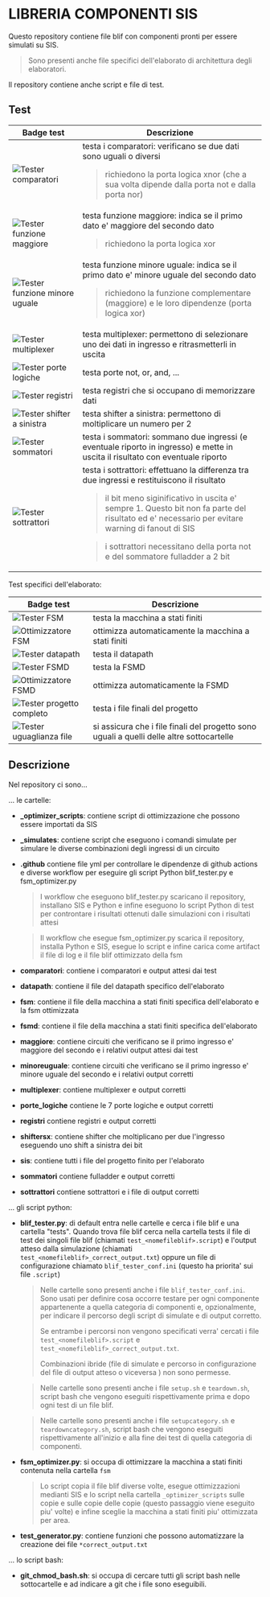 # LIBRERIA COMPONENTI SIS


Questo repository contiene file blif
con componenti pronti per essere simulati su SIS.
> Sono presenti anche file specifici dell'elaborato
> di architettura degli elaboratori.

Il repository contiene anche script e file di test.

## Test

|Badge test|Descrizione|
|-----|-----------|
|![Tester comparatori](https://github.com/arc6-202021/lib_componenti_sis/workflows/Tester%20comparatori/badge.svg)|testa i comparatori: verificano se due dati sono uguali o diversi<br><blockquote><p>richiedono la porta logica xnor (che a sua volta dipende dalla porta not e dalla porta nor)</p></blockquote>|
|![Tester funzione maggiore](https://github.com/arc6-202021/lib_componenti_sis/workflows/Tester%20funzione%20maggiore/badge.svg)|testa funzione maggiore: indica se il primo dato e' maggiore del secondo dato<br><blockquote><p>richiedono la porta logica xor</p></blockquote>|
|![Tester funzione minore uguale](https://github.com/arc6-202021/lib_componenti_sis/workflows/Tester%20funzione%20minore%20uguale/badge.svg)|testa funzione minore uguale: indica se il primo dato e' minore uguale del secondo dato<br><blockquote><p>richiedono la funzione complementare (maggiore) e le loro dipendenze (porta logica xor)</p></blockquote>|
|![Tester multiplexer](https://github.com/arc6-202021/lib_componenti_sis/workflows/Tester%20multiplexer/badge.svg)|testa multiplexer: permettono di selezionare uno dei dati in ingresso e ritrasmetterli in uscita |
|![Tester porte logiche](https://github.com/arc6-202021/lib_componenti_sis/workflows/Tester%20porte%20logiche/badge.svg)|testa porte not, or, and, ...|
|![Tester registri](https://github.com/arc6-202021/lib_componenti_sis/workflows/Tester%20registri/badge.svg)|testa registri che si occupano di memorizzare dati|
|![Tester shifter a sinistra](https://github.com/arc6-202021/lib_componenti_sis/workflows/Tester%20shifter%20a%20sinistra/badge.svg)|testa shifter a sinistra: permettono di moltiplicare un numero per 2 |
|![Tester sommatori](https://github.com/arc6-202021/lib_componenti_sis/workflows/Tester%20sommatori/badge.svg)|testa i sommatori: sommano due ingressi (e eventuale riporto in ingresso) e mette in uscita il risultato con eventuale riporto|
|![Tester sottrattori](https://github.com/arc6-202021/lib_componenti_sis/workflows/Tester%20sottrattori/badge.svg)|testa i sottrattori: effettuano la differenza tra due ingressi e restituiscono il risultato <br> <blockquote><p>il bit meno siginificativo in uscita e' sempre 1. Questo bit non fa parte del risultato ed e' necessario per evitare warning di fanout di SIS</p></blockquote><blockquote><p>i sottrattori necessitano della porta not e del sommatore fulladder a 2 bit</p></blockquote>|

Test specifici dell'elaborato:

|Badge test|Descrizione|
|-----|-----------|
|![Tester FSM](https://github.com/arc6-202021/lib_componenti_sis/workflows/Tester%20FSM/badge.svg)|testa la macchina a stati finiti|
|![Ottimizzatore FSM](https://github.com/arc6-202021/lib_componenti_sis/workflows/Ottimizzatore%20FSM/badge.svg)|ottimizza automaticamente la macchina a stati finiti|
|![Tester datapath](https://github.com/arc6-202021/lib_componenti_sis/workflows/Tester%20datapath/badge.svg)|testa il datapath|
|![Tester FSMD](https://github.com/arc6-202021/lib_componenti_sis/workflows/Tester%20FSMD/badge.svg)|testa la FSMD|
|![Ottimizzatore FSMD](https://github.com/arc6-202021/lib_componenti_sis/workflows/Ottimizzatore%20FSMD/badge.svg)|ottimizza automaticamente la FSMD|
|![Tester progetto completo](https://github.com/arc6-202021/lib_componenti_sis/workflows/Tester%20progetto%20completo/badge.svg)|testa i file finali del progetto|
|![Tester uguaglianza file](https://github.com/arc6-202021/lib_componenti_sis/workflows/Tester%20uguaglianza%20file/badge.svg)|si assicura che i file finali del progetto sono uguali a quelli delle altre sottocartelle|

## Descrizione

Nel repository ci sono...

... le cartelle:
* **_optimizer_scripts**: contiene script di ottimizzazione che possono essere importati da SIS
* **_simulates**: contiene script che eseguono i comandi simulate per simulare le diverse combinazioni degli ingressi di un circuito
* **.github** contiene file yml per controllare le dipendenze di github actions
e diverse workflow per eseguire gli script Python blif_tester.py e fsm_optimizer.py
    > I workflow che eseguono blif_tester.py scaricano il repository, installano SIS e Python e infine eseguono lo script Python di test
    > per controntare i risultati ottenuti dalle simulazioni con i risultati attesi

    > Il workflow che esegue fsm_optimizer.py scarica il repository, installa Python e SIS, esegue lo script e infine carica
    > come artifact il file di log e il file blif ottimizzato della fsm
* **comparatori**: contiene i comparatori e output attesi dai test
* **datapath**: contiene il file del datapath specifico dell'elaborato
* **fsm**: contiene il file della macchina a stati finiti specifica dell'elaborato e la fsm ottimizzata
* **fsmd**: contiene il file della macchina a stati finiti specifica dell'elaborato
* **maggiore**: contiene circuiti che verificano se il primo ingresso e' maggiore del secondo e i relativi output attesi dai test
* **minoreuguale**: contiene circuiti che verificano se il primo ingresso e' minore uguale del secondo e i relativi output corretti
* **multiplexer**: contiene multiplexer e output corretti
* **porte_logiche** contiene le 7 porte logiche e output corretti
* **registri** contiene registri e output corretti
* **shiftersx**: contiene shifter che moltiplicano per due l'ingresso eseguendo uno shift a sinistra dei bit
* **sis**: contiene tutti i file del progetto finito per l'elaborato
* **sommatori** contiene fulladder e output corretti
* **sottrattori** contiene sottrattori e i file di output corretti

... gli script python:
* **blif_tester.py**: di default entra nelle cartelle e cerca i file blif e una cartella "tests".
Quando trova file blif cerca nella cartella tests
il file di test dei singoli file blif (chiamati ```test_<nomefileblif>.script```)
e l'output atteso dalla simulazione (chiamati ```test_<nomefileblif>_correct_output.txt```)
oppure un file di configurazione chiamato ```blif_tester_conf.ini``` (questo ha priorita' sui file ```.script```)
    > Nelle cartelle sono presenti anche i file ```blif_tester_conf.ini```.
    > Sono usati per definire cosa occorre testare per ogni componente appartenente a quella categoria di componenti
    > e, opzionalmente, per indicare il percorso degli script di simulate e di output corretto.
    > 
    > Se entrambe i percorsi non vengono specificati verra' cercati i file ```test_<nomefileblif>.script```
    > e ```test_<nomefileblif>_correct_output.txt```.
    >
    > Combinazioni ibride (file di simulate e percorso in configurazione del file di output atteso o viceversa )
    > non sono permesse.

    > Nelle cartelle sono presenti anche i file ```setup.sh``` e ```teardown.sh```, script bash che vengono eseguiti
    > rispettivamente prima e dopo ogni test di un file blif.

    > Nelle cartelle sono presenti anche i file ```setupcategory.sh``` e ```teardowncategory.sh```, script bash che
    > vengono eseguiti rispettivamente all'inizio e alla fine dei test di quella categoria di componenti.

* **fsm_optimizer.py**: si occupa di ottimizzare la macchina a stati finiti contenuta nella cartella ```fsm```
    > Lo script copia il file blif diverse volte, esegue ottimizzazioni medianti SIS e lo script nella cartella ```_optimizer_scripts```
    > sulle copie e sulle copie delle copie (questo passaggio viene eseguito piu' volte) e infine sceglie la macchina a stati finiti piu' ottimizzata per area.

* **test_generator.py**: contiene funzioni che possono automatizzare la creazione dei
file ```*correct_output.txt```

... lo script bash:
* **git_chmod_bash.sh**: si occupa di cercare tutti gli script bash nelle sottocartelle e ad indicare
a git che i file sono eseguibili.
